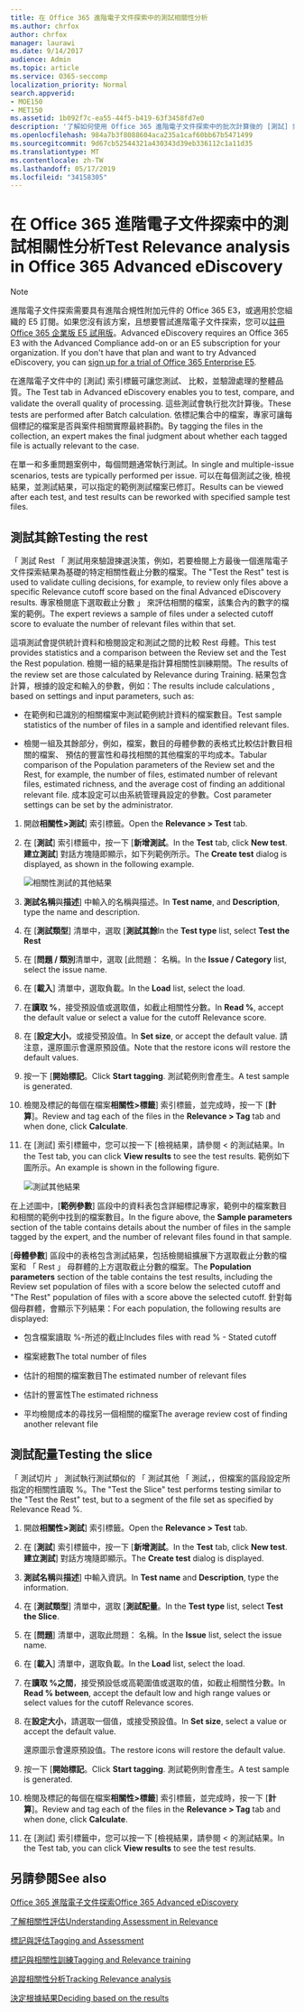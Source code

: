 ```yaml
---
title: 在 Office 365 進階電子文件探索中的測試相關性分析
ms.author: chrfox
author: chrfox
manager: laurawi
ms.date: 9/14/2017
audience: Admin
ms.topic: article
ms.service: O365-seccomp
localization_priority: Normal
search.appverid:
- MOE150
- MET150
ms.assetid: 1b092f7c-ea55-44f5-b419-63f3458fd7e0
description: '了解如何使用 Office 365 進階電子文件探索中的批次計算後的 [測試] 索引標籤，來測試、 比較，並驗證處理的整體品質。  '
ms.openlocfilehash: 984a7b3f8088604aca235a1caf60bb67b5471499
ms.sourcegitcommit: 9d67cb52544321a430343d39eb336112c1a11d35
ms.translationtype: MT
ms.contentlocale: zh-TW
ms.lasthandoff: 05/17/2019
ms.locfileid: "34158305"
---
```

# <a name="test-relevance-analysis-in-office-365-advanced-ediscovery"></a><span data-ttu-id="ce7b2-103">在 Office 365 進階電子文件探索中的測試相關性分析</span><span class="sxs-lookup"><span data-stu-id="ce7b2-103">Test Relevance analysis in Office 365 Advanced eDiscovery</span></span>

> [!NOTE]
> <span data-ttu-id="ce7b2-p101">進階電子文件探索需要具有進階合規性附加元件的 Office 365 E3，或適用於您組織的 E5 訂閱。如果您沒有該方案，且想要嘗試進階電子文件探索，您可以[註冊 Office 365 企業版 E5 試用版](https://go.microsoft.com/fwlink/p/?LinkID=698279)。</span><span class="sxs-lookup"><span data-stu-id="ce7b2-p101">Advanced eDiscovery requires an Office 365 E3 with the Advanced Compliance add-on or an E5 subscription for your organization. If you don't have that plan and want to try Advanced eDiscovery, you can [sign up for a trial of Office 365 Enterprise E5](https://go.microsoft.com/fwlink/p/?LinkID=698279).</span></span> 
  
<span data-ttu-id="ce7b2-106">在進階電子文件中的 [測試] 索引標籤可讓您測試、 比較，並驗證處理的整體品質。</span><span class="sxs-lookup"><span data-stu-id="ce7b2-106">The Test tab in Advanced eDiscovery enables you to test, compare, and validate the overall quality of processing.</span></span> <span data-ttu-id="ce7b2-107">這些測試會執行批次計算後。</span><span class="sxs-lookup"><span data-stu-id="ce7b2-107">These tests are performed after Batch calculation.</span></span> <span data-ttu-id="ce7b2-108">依標記集合中的檔案，專家可讓每個標記的檔案是否與案件相關實際最終斟酌。</span><span class="sxs-lookup"><span data-stu-id="ce7b2-108">By tagging the files in the collection, an expert makes the final judgment about whether each tagged file is actually relevant to the case.</span></span> 
  
<span data-ttu-id="ce7b2-109">在單一和多重問題案例中，每個問題通常執行測試。</span><span class="sxs-lookup"><span data-stu-id="ce7b2-109">In single and multiple-issue scenarios, tests are typically performed per issue.</span></span> <span data-ttu-id="ce7b2-110">可以在每個測試之後, 檢視結果，並測試結果，可以指定的範例測試檔案已修訂。</span><span class="sxs-lookup"><span data-stu-id="ce7b2-110">Results can be viewed after each test, and test results can be reworked with specified sample test files.</span></span>
  
## <a name="testing-the-rest"></a><span data-ttu-id="ce7b2-111">測試其餘</span><span class="sxs-lookup"><span data-stu-id="ce7b2-111">Testing the rest</span></span>

<span data-ttu-id="ce7b2-112">「 測試 Rest 「 測試用來驗證揀選決策，例如，若要檢閱上方最後一個進階電子文件探索結果為基礎的特定相關性截止分數的檔案。</span><span class="sxs-lookup"><span data-stu-id="ce7b2-112">The "Test the Rest" test is used to validate culling decisions, for example, to review only files above a specific Relevance cutoff score based on the final Advanced eDiscovery results.</span></span> <span data-ttu-id="ce7b2-113">專家檢閱底下選取截止分數 」 來評估相關的檔案，該集合內的數字的檔案的範例。</span><span class="sxs-lookup"><span data-stu-id="ce7b2-113">The expert reviews a sample of files under a selected cutoff score to evaluate the number of relevant files within that set.</span></span>
  
<span data-ttu-id="ce7b2-114">這項測試會提供統計資料和檢閱設定和測試之間的比較 Rest 母體。</span><span class="sxs-lookup"><span data-stu-id="ce7b2-114">This test provides statistics and a comparison between the Review set and the Test the Rest population.</span></span> <span data-ttu-id="ce7b2-115">檢閱一組的結果是指計算相關性訓練期間。</span><span class="sxs-lookup"><span data-stu-id="ce7b2-115">The results of the review set are those calculated by Relevance during Training.</span></span> <span data-ttu-id="ce7b2-116">結果包含計算，根據的設定和輸入的參數，例如：</span><span class="sxs-lookup"><span data-stu-id="ce7b2-116">The results include calculations , based on settings and input parameters, such as:</span></span>
  
- <span data-ttu-id="ce7b2-117">在範例和已識別的相關檔案中測試範例統計資料的檔案數目。</span><span class="sxs-lookup"><span data-stu-id="ce7b2-117">Test sample statistics of the number of files in a sample and identified relevant files.</span></span> 
    
- <span data-ttu-id="ce7b2-118">檢閱一組及其餘部分，例如，檔案，數目的母體參數的表格式比較估計數目相關的檔案、 預估的豐富性和尋找相關的其他檔案的平均成本。</span><span class="sxs-lookup"><span data-stu-id="ce7b2-118">Tabular comparison of the Population parameters of the Review set and the Rest, for example, the number of files, estimated number of relevant files, estimated richness, and the average cost of finding an additional relevant file.</span></span> <span data-ttu-id="ce7b2-119">成本設定可以由系統管理員設定的參數。</span><span class="sxs-lookup"><span data-stu-id="ce7b2-119">Cost parameter settings can be set by the administrator.</span></span>
    
1. <span data-ttu-id="ce7b2-120">開啟**相關性\>測試**] 索引標籤。</span><span class="sxs-lookup"><span data-stu-id="ce7b2-120">Open the **Relevance \> Test** tab.</span></span> 
    
2. <span data-ttu-id="ce7b2-121">在 [**測試**] 索引標籤中，按一下 [**新增測試**。</span><span class="sxs-lookup"><span data-stu-id="ce7b2-121">In the **Test** tab, click **New test**.</span></span> <span data-ttu-id="ce7b2-122">**建立測試**] 對話方塊隨即顯示，如下列範例所示。</span><span class="sxs-lookup"><span data-stu-id="ce7b2-122">The **Create test** dialog is displayed, as shown in the following example.</span></span> 
    
    ![相關性測試的其他結果](media/46e6898a-f929-4fd0-88d9-6f91d04b6ce2.png)
  
3. <span data-ttu-id="ce7b2-124">**測試名稱**與**描述**] 中輸入的名稱與描述。</span><span class="sxs-lookup"><span data-stu-id="ce7b2-124">In **Test name**, and **Description**, type the name and description.</span></span>
    
4. <span data-ttu-id="ce7b2-125">在 [**測試類型**] 清單中，選取 [**測試其餘**</span><span class="sxs-lookup"><span data-stu-id="ce7b2-125">In the **Test type** list, select **Test the Rest**</span></span>
    
5. <span data-ttu-id="ce7b2-126">在 [**問題 / 類別**清單中，選取 [此問題： 名稱。</span><span class="sxs-lookup"><span data-stu-id="ce7b2-126">In the **Issue / Category** list, select the issue name.</span></span> 
    
6. <span data-ttu-id="ce7b2-127">在 [**載入**] 清單中，選取負載。</span><span class="sxs-lookup"><span data-stu-id="ce7b2-127">In the **Load** list, select the load.</span></span> 
    
7. <span data-ttu-id="ce7b2-128">在**讀取 %**，接受預設值或選取值，如截止相關性分數。</span><span class="sxs-lookup"><span data-stu-id="ce7b2-128">In **Read %**, accept the default value or select a value for the cutoff Relevance score.</span></span> 
    
8. <span data-ttu-id="ce7b2-129">在 [**設定大小**，或接受預設值。</span><span class="sxs-lookup"><span data-stu-id="ce7b2-129">In **Set size**, or accept the default value.</span></span> <span data-ttu-id="ce7b2-130">請注意，還原圖示會還原預設值。</span><span class="sxs-lookup"><span data-stu-id="ce7b2-130">Note that the restore icons will restore the default values.</span></span>
    
9. <span data-ttu-id="ce7b2-131">按一下 [**開始標記**。</span><span class="sxs-lookup"><span data-stu-id="ce7b2-131">Click **Start tagging**.</span></span> <span data-ttu-id="ce7b2-132">測試範例則會產生。</span><span class="sxs-lookup"><span data-stu-id="ce7b2-132">A test sample is generated.</span></span>
    
10. <span data-ttu-id="ce7b2-133">檢閱及標記的每個在檔案**相關性\>標籤**] 索引標籤，並完成時，按一下 [**計算**]。</span><span class="sxs-lookup"><span data-stu-id="ce7b2-133">Review and tag each of the files in the **Relevance \> Tag** tab and when done, click **Calculate**.</span></span>
    
11. <span data-ttu-id="ce7b2-134">在 [測試] 索引標籤中，您可以按一下 [<b0>檢視結果</b0>，請參閱 < 的測試結果。</span><span class="sxs-lookup"><span data-stu-id="ce7b2-134">In the Test tab, you can click **View results** to see the test results.</span></span> <span data-ttu-id="ce7b2-135">範例如下圖所示。</span><span class="sxs-lookup"><span data-stu-id="ce7b2-135">An example is shown in the following figure.</span></span> 
    
    ![測試其他結果](media/b95744a9-047d-4c29-992d-04fa7e58e58a.png)
  
<span data-ttu-id="ce7b2-137">在上述圖中，[**範例參數**] 區段中的資料表包含詳細標記專家，範例中的檔案數目和相關的範例中找到的檔案數目。</span><span class="sxs-lookup"><span data-stu-id="ce7b2-137">In the figure above, the **Sample parameters** section of the table contains details about the number of files in the sample tagged by the expert, and the number of relevant files found in that sample.</span></span> 
  
<span data-ttu-id="ce7b2-138">[**母體參數**] 區段中的表格包含測試結果，包括檢閱組擴展下方選取截止分數的檔案和 「 Rest 」 母群體的上方選取截止分數的檔案。</span><span class="sxs-lookup"><span data-stu-id="ce7b2-138">The **Population parameters** section of the table contains the test results, including the Review set population of files with a score below the selected cutoff and "The Rest" population of files with a score above the selected cutoff.</span></span> <span data-ttu-id="ce7b2-139">針對每個母群體，會顯示下列結果：</span><span class="sxs-lookup"><span data-stu-id="ce7b2-139">For each population, the following results are displayed:</span></span> 
  
- <span data-ttu-id="ce7b2-140">包含檔案讀取 %-所述的截止</span><span class="sxs-lookup"><span data-stu-id="ce7b2-140">Includes files with read % - Stated cutoff</span></span>
    
- <span data-ttu-id="ce7b2-141">檔案總數</span><span class="sxs-lookup"><span data-stu-id="ce7b2-141">The total number of files</span></span> 
    
- <span data-ttu-id="ce7b2-142">估計的相關的檔案數目</span><span class="sxs-lookup"><span data-stu-id="ce7b2-142">The estimated number of relevant files</span></span> 
    
- <span data-ttu-id="ce7b2-143">估計的豐富性</span><span class="sxs-lookup"><span data-stu-id="ce7b2-143">The estimated richness</span></span> 
    
- <span data-ttu-id="ce7b2-144">平均檢閱成本的尋找另一個相關的檔案</span><span class="sxs-lookup"><span data-stu-id="ce7b2-144">The average review cost of finding another relevant file</span></span>
    
## <a name="testing-the-slice"></a><span data-ttu-id="ce7b2-145">測試配量</span><span class="sxs-lookup"><span data-stu-id="ce7b2-145">Testing the slice</span></span>

<span data-ttu-id="ce7b2-146">「 測試切片 」 測試執行測試類似的 「 測試其他 「 測試，，但檔案的區段設定所指定的相關性讀取 %。</span><span class="sxs-lookup"><span data-stu-id="ce7b2-146">The "Test the Slice" test performs testing similar to the "Test the Rest" test, but to a segment of the file set as specified by Relevance Read %.</span></span>
  
1. <span data-ttu-id="ce7b2-147">開啟**相關性\>測試**] 索引標籤。</span><span class="sxs-lookup"><span data-stu-id="ce7b2-147">Open the **Relevance \> Test** tab.</span></span> 
    
2. <span data-ttu-id="ce7b2-148">在 [**測試**] 索引標籤中，按一下 [**新增測試**。</span><span class="sxs-lookup"><span data-stu-id="ce7b2-148">In the **Test** tab, click **New test**.</span></span> <span data-ttu-id="ce7b2-149">**建立測試**] 對話方塊隨即顯示。</span><span class="sxs-lookup"><span data-stu-id="ce7b2-149">The **Create test** dialog is displayed.</span></span> 
    
3. <span data-ttu-id="ce7b2-150">**測試名稱**與**描述**] 中輸入資訊。</span><span class="sxs-lookup"><span data-stu-id="ce7b2-150">In **Test name** and **Description**, type the information.</span></span>
    
4. <span data-ttu-id="ce7b2-151">在 [**測試類型**] 清單中，選取 [**測試配量**。</span><span class="sxs-lookup"><span data-stu-id="ce7b2-151">In the **Test type** list, select **Test the Slice**.</span></span>
    
5. <span data-ttu-id="ce7b2-152">在 [**問題**] 清單中，選取此問題： 名稱。</span><span class="sxs-lookup"><span data-stu-id="ce7b2-152">In the **Issue** list, select the issue name.</span></span> 
    
6. <span data-ttu-id="ce7b2-153">在 [**載入**] 清單中，選取負載。</span><span class="sxs-lookup"><span data-stu-id="ce7b2-153">In the **Load** list, select the load.</span></span> 
    
7. <span data-ttu-id="ce7b2-154">在**讀取 %之間**，接受預設低或高範圍值或選取的值，如截止相關性分數。</span><span class="sxs-lookup"><span data-stu-id="ce7b2-154">In **Read % between**, accept the default low and high range values or select values for the cutoff Relevance scores.</span></span> 
    
8. <span data-ttu-id="ce7b2-155">在**設定大小**，請選取一個值，或接受預設值。</span><span class="sxs-lookup"><span data-stu-id="ce7b2-155">In **Set size**, select a value or accept the default value.</span></span>
    
    <span data-ttu-id="ce7b2-156">還原圖示會還原預設值。</span><span class="sxs-lookup"><span data-stu-id="ce7b2-156">The restore icons will restore the default value.</span></span>
    
9. <span data-ttu-id="ce7b2-157">按一下 [**開始標記**。</span><span class="sxs-lookup"><span data-stu-id="ce7b2-157">Click **Start tagging**.</span></span> <span data-ttu-id="ce7b2-158">測試範例則會產生。</span><span class="sxs-lookup"><span data-stu-id="ce7b2-158">A test sample is generated.</span></span>
    
10. <span data-ttu-id="ce7b2-159">檢閱及標記的每個在檔案**相關性\>標籤**] 索引標籤，並完成時，按一下 [**計算**]。</span><span class="sxs-lookup"><span data-stu-id="ce7b2-159">Review and tag each of the files in the **Relevance \> Tag** tab and when done, click **Calculate**.</span></span> 
    
11. <span data-ttu-id="ce7b2-160">在 [測試] 索引標籤中，您可以按一下 [<b0>檢視結果</b0>，請參閱 < 的測試結果。</span><span class="sxs-lookup"><span data-stu-id="ce7b2-160">In the Test tab, you can click **View results** to see the test results.</span></span> 
    
## <a name="see-also"></a><span data-ttu-id="ce7b2-161">另請參閱</span><span class="sxs-lookup"><span data-stu-id="ce7b2-161">See also</span></span>

[<span data-ttu-id="ce7b2-162">Office 365 進階電子文件探索</span><span class="sxs-lookup"><span data-stu-id="ce7b2-162">Office 365 Advanced eDiscovery</span></span>](office-365-advanced-ediscovery.md)
  
[<span data-ttu-id="ce7b2-163">了解相關性評估</span><span class="sxs-lookup"><span data-stu-id="ce7b2-163">Understanding Assessment in Relevance</span></span>](assessment-in-relevance-in-advanced-ediscovery.md)
  
[<span data-ttu-id="ce7b2-164">標記與評估</span><span class="sxs-lookup"><span data-stu-id="ce7b2-164">Tagging and Assessment</span></span>](tagging-and-assessment-in-advanced-ediscovery.md)
  
[<span data-ttu-id="ce7b2-165">標記與相關性訓練</span><span class="sxs-lookup"><span data-stu-id="ce7b2-165">Tagging and Relevance training</span></span>](tagging-and-relevance-training-in-advanced-ediscovery.md)
  
[<span data-ttu-id="ce7b2-166">追蹤相關性分析</span><span class="sxs-lookup"><span data-stu-id="ce7b2-166">Tracking Relevance analysis</span></span>](track-relevance-analysis-in-advanced-ediscovery.md)
  
[<span data-ttu-id="ce7b2-167">決定根據結果</span><span class="sxs-lookup"><span data-stu-id="ce7b2-167">Deciding based on the results</span></span>](decision-based-on-the-results-in-advanced-ediscovery.md)

